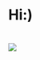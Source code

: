 <h1>Hi:)<h1>
  
  <picture>
  <source 
    srcset="https://github-readme-stats.vercel.app/api?username=Kindskopf123&show_icons=true&theme=dark"
    media="(prefers-color-scheme: dark)"
  />
  <source
    srcset="https://github-readme-stats.vercel.app/api?username=Kindskopf123&show_icons=true"
   media="(prefers-color-scheme: light), (prefers-color-scheme: no-preference)"
  />
  <img src="https://github-readme-stats.vercel.app/api?username=Kindskopf123&show_icons=true" />
  </picture>
